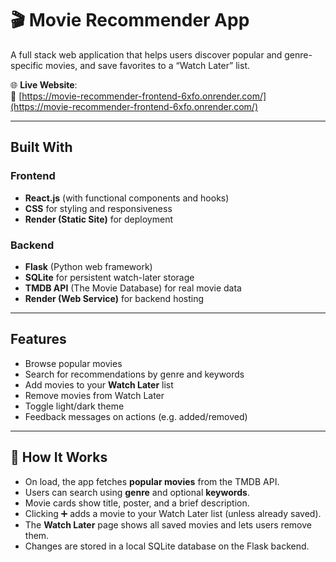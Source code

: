 # 🎬 Movie Recommender App

A full stack web application that helps users discover popular and genre-specific movies, and save favorites to a “Watch Later” list.

🌐 **Live Website**:  
🔗 [https://movie-recommender-frontend-6xfo.onrender.com/](https://movie-recommender-frontend-6xfo.onrender.com/)

---

## Built With

### Frontend
- **React.js** (with functional components and hooks)
- **CSS** for styling and responsiveness
- **Render (Static Site)** for deployment

### Backend
- **Flask** (Python web framework)
- **SQLite** for persistent watch-later storage
- **TMDB API** (The Movie Database) for real movie data
- **Render (Web Service)** for backend hosting

---

## Features

- Browse popular movies
- Search for recommendations by genre and keywords
- Add movies to your **Watch Later** list
- Remove movies from Watch Later
- Toggle light/dark theme
- Feedback messages on actions (e.g. added/removed)

---

## 🧪 How It Works

- On load, the app fetches **popular movies** from the TMDB API.
- Users can search using **genre** and optional **keywords**.
- Movie cards show title, poster, and a brief description.
- Clicking ➕ adds a movie to your Watch Later list (unless already saved).
- The **Watch Later** page shows all saved movies and lets users remove them.
- Changes are stored in a local SQLite database on the Flask backend.
